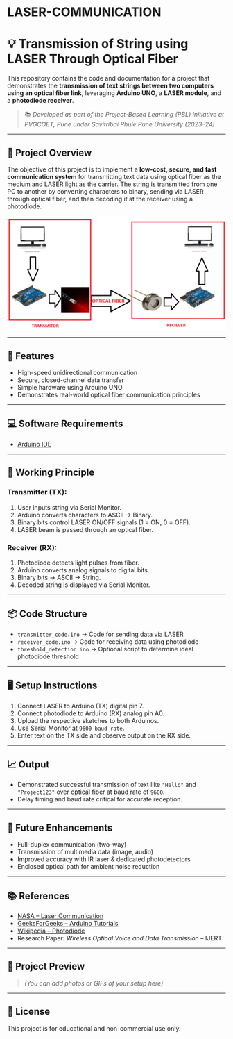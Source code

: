# LASER-COMMUNICATION
# 💡 Transmission of String using LASER Through Optical Fiber

This repository contains the code and documentation for a project that demonstrates the **transmission of text strings between two computers using an optical fiber link**, leveraging **Arduino UNO**, a **LASER module**, and a **photodiode receiver**.

> 📚 _Developed as part of the Project-Based Learning (PBL) initiative at PVGCOET, Pune under Savitribai Phule Pune University (2023–24)_

---

## 📌 Project Overview

The objective of this project is to implement a **low-cost, secure, and fast communication system** for transmitting text data using optical fiber as the medium and LASER light as the carrier. The string is transmitted from one PC to another by converting characters to binary, sending via LASER through optical fiber, and then decoding it at the receiver using a photodiode.

![Project Idea](Images/project.png)


---

## 🎯 Features

- High-speed unidirectional communication  
- Secure, closed-channel data transfer  
- Simple hardware using Arduino UNO  
- Demonstrates real-world optical fiber communication principles  

---

## 💻 Software Requirements

- [Arduino IDE](https://www.arduino.cc/en/software)  

---

## 🧠 Working Principle

### Transmitter (TX):

1. User inputs string via Serial Monitor.  
2. Arduino converts characters to ASCII → Binary.  
3. Binary bits control LASER ON/OFF signals (1 = ON, 0 = OFF).  
4. LASER beam is passed through an optical fiber.

### Receiver (RX):

1. Photodiode detects light pulses from fiber.  
2. Arduino converts analog signals to digital bits.  
3. Binary bits → ASCII → String.  
4. Decoded string is displayed via Serial Monitor.

---

## 📦 Code Structure

- `transmitter_code.ino` → Code for sending data via LASER  
- `receiver_code.ino` → Code for receiving data using photodiode  
- `threshold_detection.ino` → Optional script to determine ideal photodiode threshold  

---

## 🖥️ Setup Instructions

1. Connect LASER to Arduino (TX) digital pin 7.  
2. Connect photodiode to Arduino (RX) analog pin A0.  
3. Upload the respective sketches to both Arduinos.  
4. Use Serial Monitor at `9600 baud rate`.  
5. Enter text on the TX side and observe output on the RX side.

---

## 📈 Output

- Demonstrated successful transmission of text like `"Hello"` and `"Project123"` over optical fiber at baud rate of `9600`.  
- Delay timing and baud rate critical for accurate reception.

---

## 🌟 Future Enhancements

- Full-duplex communication (two-way)  
- Transmission of multimedia data (image, audio)  
- Improved accuracy with IR laser & dedicated photodetectors  
- Enclosed optical path for ambient noise reduction  

---

## 📚 References

- [NASA – Laser Communication](https://www.nasa.gov/communicating-with-missions/lasercomms/)
- [GeeksForGeeks – Arduino Tutorials](https://www.geeksforgeeks.org/)
- [Wikipedia – Photodiode](https://en.wikipedia.org/wiki/Photodiode)
- Research Paper: *Wireless Optical Voice and Data Transmission* – IJERT

---

## 📸 Project Preview

> *(You can add photos or GIFs of your setup here)*

---

## 📝 License

This project is for educational and non-commercial use only.
